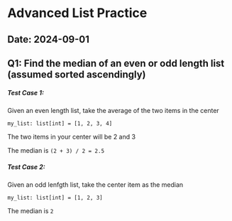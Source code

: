 # Advanced List Practice

## Date: 2024-09-01

## Q1: Find the median of an even or odd length list (assumed sorted ascendingly)

##### Test Case 1:

Given an even length list, take the average of the two items in the center

```python3
my_list: list[int] = [1, 2, 3, 4]
```

The two items in your center will be 2 and 3

The median is `(2 + 3) / 2 = 2.5`

##### Test Case 2:

Given an odd lenfgth list, take the center item as the median

```python3
my_list: list[int] = [1, 2, 3]
```

The median is `2`
